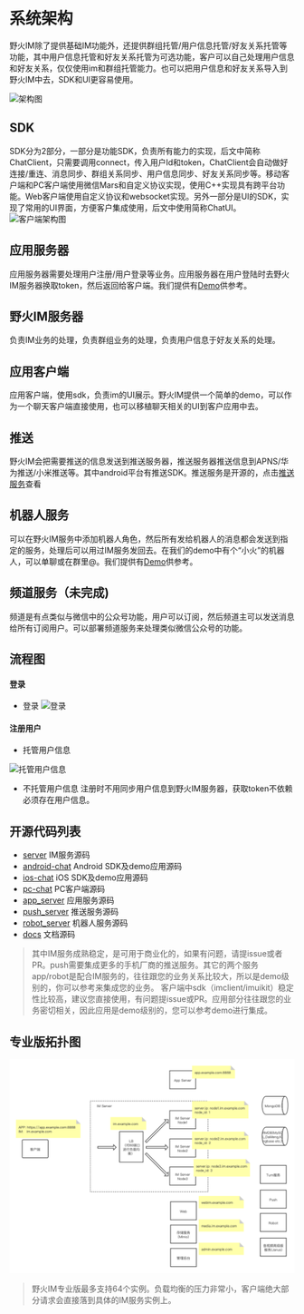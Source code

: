 # 系统架构
野火IM除了提供基础IM功能外，还提供群组托管/用户信息托管/好友关系托管等功能，其中用户信息托管和好友关系托管为可选功能，客户可以自己处理用户信息和好友关系，仅仅使用im和群组托管能力。也可以把用户信息和好友关系导入到野火IM中去，SDK和UI更容易使用。

![架构图](wildfire_architecture.png)

## SDK
SDK分为2部分，一部分是功能SDK，负责所有能力的实现，后文中简称ChatClient，只需要调用connect，传入用户Id和token，ChatClient会自动做好连接/重连、消息同步、群组关系同步、用户信息同步、好友关系同步等。移动客户端和PC客户端使用微信Mars和自定义协议实现，使用C++实现具有跨平台功能。Web客户端使用自定义协议和websocket实现。另外一部分是UI的SDK，实现了常用的UI界面，方便客户集成使用，后文中使用简称ChatUI。
 ![客户端架构图](client_architecture.png)

## 应用服务器
应用服务器需要处理用户注册/用户登录等业务。应用服务器在用户登陆时去野火IM服务器换取token，然后返回给客户端。我们提供有[Demo](https://github.com/wildfirechat/app_server)供参考。

## 野火IM服务器
负责IM业务的处理，负责群组业务的处理，负责用户信息于好友关系的处理。

## 应用客户端
应用客户端，使用sdk，负责im的UI展示。野火IM提供一个简单的demo，可以作为一个聊天客户端直接使用，也可以移植聊天相关的UI到客户应用中去。

## 推送
野火IM会把需要推送的信息发送到推送服务器，推送服务器推送信息到APNS/华为推送/小米推送等。其中android平台有推送SDK。推送服务是开源的，点击[推送服务](https://github.com/wildfirechat/push_server)查看

## 机器人服务
可以在野火IM服务中添加机器人角色，然后所有发给机器人的消息都会发送到指定的服务，处理后可以用过IM服务发回去。在我们的demo中有个“小火”的机器人，可以单聊或在群里@。我们提供有[Demo](https://github.com/wildfirechat/robot_server)供参考。

## 频道服务（未完成)
频道是有点类似与微信中的公众号功能，用户可以订阅，然后频道主可以发送消息给所有订阅用户。可以部署频道服务来处理类似微信公众号的功能。

## 流程图
#### 登录
  * 登录
  ![登录](login_flow1.png)


#### 注册用户
  * 托管用户信息

  ![托管用户信息](register_flow1.png)

  * 不托管用户信息
  注册时不用同步用户信息到野火IM服务器，获取token不依赖必须存在用户信息。

## 开源代码列表
  * [server](https://github.com/wildfirechat/server)  IM服务源码
  * [android-chat](https://github.com/wildfirechat/android-chat) Android SDK及demo应用源码
  * [ios-chat](https://github.com/wildfirechat/ios-chat) iOS SDK及demo应用源码
  * [pc-chat](https://github.com/wildfirechat/vue-pc-chat) PC客户端源码
  * [app_server](https://github.com/wildfirechat/app_server) 应用服务源码
  * [push_server](https://github.com/wildfirechat/push_server) 推送服务源码
  * [robot_server](https://github.com/wildfirechat/robot_server) 机器人服务源码
  * [docs](https://github.com/wildfirechat/docs/tree/master/md) 文档源码
> 其中IM服务成熟稳定，是可用于商业化的，如果有问题，请提issue或者PR。push需要集成更多的手机厂商的推送服务。其它的两个服务app/robot是配合IM服务的，往往跟您的业务关系比较大，所以是demo级别的，你可以参考来集成您的业务。
> 客户端中sdk（imclient/imuikit）稳定性比较高，建议您直接使用，有问题提issue或PR。应用部分往往跟您的业务密切相关，因此应用是demo级别的，您可以参考demo进行集成。

## 专业版拓扑图
![专业版拓扑图](commericial_im_topology.png)

> 野火IM专业版最多支持64个实例。负载均衡的压力非常小，客户端绝大部分请求会直接落到具体的IM服务实例上。
